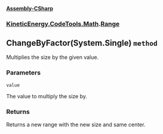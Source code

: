 #### [Assembly-CSharp](./Assembly-CSharp.md 'Assembly-CSharp')
### [KineticEnergy.CodeTools.Math](./Assembly-CSharp.md#KineticEnergy-CodeTools-Math 'KineticEnergy.CodeTools.Math').[Range](./KineticEnergy-CodeTools-Math-Range.md 'KineticEnergy.CodeTools.Math.Range')
## ChangeByFactor(System.Single) `method`
Multiplies the size by the given value.
### Parameters

<a name='KineticEnergy-CodeTools-Math-Range-ChangeByFactor(System-Single)-value'></a>
`value`

The value to multiply the size by.
### Returns
Returns a new range with the new size and same center.
